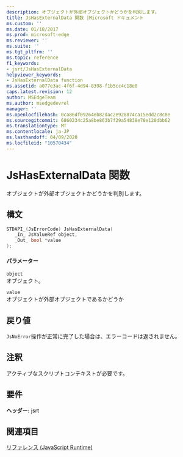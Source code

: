 ```yaml
---
description: オブジェクトが外部オブジェクトかどうかを判別します。
title: JsHasExternalData 関数 |Microsoft ドキュメント
ms.custom: ''
ms.date: 01/18/2017
ms.prod: microsoft-edge
ms.reviewer: ''
ms.suite: ''
ms.tgt_pltfrm: ''
ms.topic: reference
f1_keywords:
- jsrt/JsHasExternalData
helpviewer_keywords:
- JsHasExternalData function
ms.assetid: a077e3ac-4f6f-4d94-8398-f1b5cc4c18e0
caps.latest.revision: 12
author: MSEdgeTeam
ms.author: msedgedevrel
manager: ''
ms.openlocfilehash: 0ca86df09264eb82dac2e928874ca15edd2c8c8e
ms.sourcegitcommit: 6860234c25a8be863b7f29a54838e78e120dbb62
ms.translationtype: MT
ms.contentlocale: ja-JP
ms.lasthandoff: 04/09/2020
ms.locfileid: "10570434"
---
```

# JsHasExternalData 関数
オブジェクトが外部オブジェクトかどうかを判別します。  
  
## 構文  
  
```cpp  
STDAPI_(JsErrorCode) JsHasExternalData(  
   _In_ JsValueRef object,  
   _Out_ bool *value  
);  
```  
  
#### パラメーター  
 `object`  
 オブジェクト。  
  
 `value`  
 オブジェクトが外部オブジェクトであるかどうか  
  
## 戻り値  
 `JsNoError`操作が正常に完了した場合は、エラーコードは返されません。  
  
## 注釈  
 アクティブなスクリプトコンテキストが必要です。  
  
## 要件  
 **ヘッダー:** jsrt  
  
## 関連項目  
 [リファレンス (JavaScript Runtime)](../chakra-hosting/reference-javascript-runtime.md)